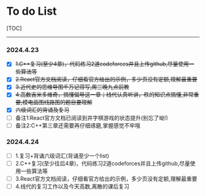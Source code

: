 # **To do List**

[TOC]

------

### 2024.4.23

- [x] ~~1.C++复习(至少4章)，代码练习2道codeforces并且上传github,尽量使用一些算法等~~
- [x] ~~2.React官方文档阅读，仔细看官方给出的示例，多少页没有定额,理解最重要~~
- [x] ~~3.近代史的思维导图千万记得写,周三晚九点前教~~
- [x] ~~4.高数吉米多维奇，搞懂偏导这一章；线代认真听讲，秩的知识点搞懂,非常重要;模电画图线路图的题目要理解~~
- [x] ~~六级词汇的背诵及复习~~
- [ ] 备注1:React官方文档已阅读到井字棋游戏的状态提升(别忘了呦!)
- [ ] 备注2:C++第三章还需要再仔细琢磨,掌握感觉不牢哦

### 2024.4.24

- [ ] 1.复习+背诵六级词汇(背诵至少一个list)
- [ ] 2.C++复习(至少往后4章)，代码练习2道codeforces并且上传github,尽量使用一些算法等
- [ ] 3.React官方文档阅读，仔细看官方给出的示例，多少页没有定额,理解最重要
- [ ] 4.线代的复习工作以及今天高数,离散的课后复习

​		